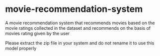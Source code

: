 # movie-recommendation-system
A movie recommendation system that recommends movies based on the movie ratings collected in the dataset and recommends on the basis of movies rating given by the user

Please extract the zip file in your system and do not rename it to use this model properly
